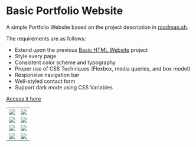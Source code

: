 # Basic Portfolio Website

A simple Portfolio Website based on the project description in <a href="https://roadmap.sh/projects/portfolio-website" target="_blank">roadmap.sh</a>.

The requirements are as follows:
- Extend upon the previous <a href="../002. Basic HTML Website/index.html" target="_blank">Basic HTML Website</a> project
- Style every page
- Consistent color scheme and typography
- Proper use of CSS Techniques (Flexbox, media queries, and box model)
- Responsive navigation bar
- Well-styled contact form
- Support dark mode using CSS Variables

<a href="https://antonymous1337.github.io/roadmap.sh_projects/003.%20Personal%20Portfolio/pages/index.html">Access it here</a>

<table>
  <tr>
    <td><image src="https://github.com/user-attachments/assets/569857f6-a018-4aa3-ab09-5b08f58c8964"></td>
    <td><image src="https://github.com/user-attachments/assets/69685f97-89df-4786-8ea3-b3d58ac32c03"></td>
  </tr>
  <tr>
    <td><image src="https://github.com/user-attachments/assets/a875d2a5-27b9-471e-9706-ba88512dd410"></td>
    <td><image src="https://github.com/user-attachments/assets/40dc16d1-6e53-4870-987e-057c94b6246c"></td>
  </tr>
  <tr>
    <td><image src="https://github.com/user-attachments/assets/f9fe5c1a-25dc-483a-99ee-e90473dbd8f3"></td>
    <td><image src="https://github.com/user-attachments/assets/e4309aa2-a5f6-4655-9ef6-a5b4402ab554"></td>
  </tr>
  <tr>
    <td><image src="https://github.com/user-attachments/assets/6c2186b3-e3da-47db-96a6-0900dce3013a"></td>
    <td><image src="https://github.com/user-attachments/assets/8d93d1af-2109-4cd6-8400-73658571a67e"></td>
  </tr>
</table>


